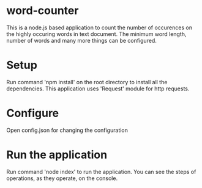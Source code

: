 # word-counter

This is a node.js based application to count the number of occurences on the highly occuring words in text document.
The minimum word length, number of words and many more things can be configured. 

# Setup

Run command 'npm install' on the root directory to install all the dependencies. This application uses 'Request' module for http requests. 

# Configure

Open config.json for changing the configuration

# Run the application 

Run command 'node index' to run the application. You can see the steps of operations, as they operate, on the console.  

